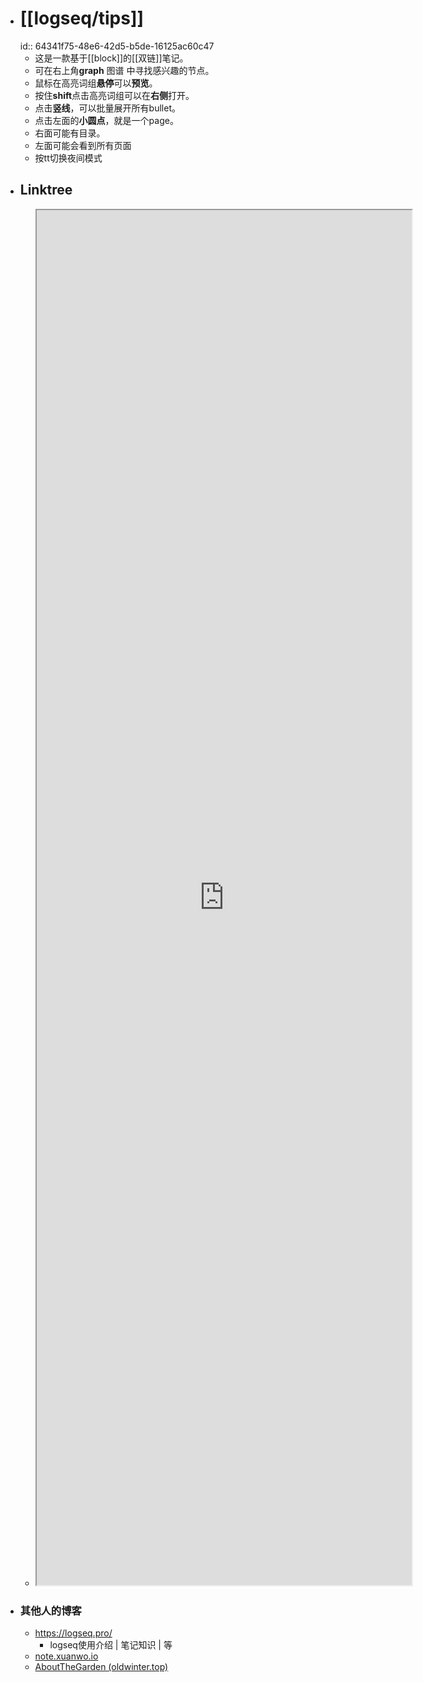 - # [[logseq/tips]]
  id:: 64341f75-48e6-42d5-b5de-16125ac60c47
	- 这是一款基于[[block]]的[[双链]]笔记。
	- 可在右上角**graph** 图谱 中寻找感兴趣的节点。
	- 鼠标在高亮词组**悬停**可以**预览**。
	- 按住**shift**点击高亮词组可以在**右侧**打开。
	- 点击**竖线**，可以批量展开所有bullet。
	- 点击左面的**小圆点**，就是一个page。
	- 右面可能有目录。
	- 左面可能会看到所有页面
	- 按tt切换夜间模式
- ## Linktree
	- <iframe src="https://blog.fpb.icu/about" width="600" height="2200"></iframe>
- ### 其他人的博客
	- https://logseq.pro/
		- logseq使用介绍 | 笔记知识 | 等
	- [note.xuanwo.io](https://note.xuanwo.io/#/all-pages)
	- [AboutTheGarden (oldwinter.top)](https://garden.oldwinter.top/)